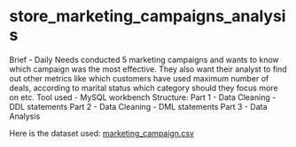 # store_marketing_campaigns_analysis
Brief - Daily Needs conducted 5 marketing campaigns and wants to know which campaign was the most effective. They also want their analyst to find out other metrics like which customers have used maximum number of deals, according to marital status which category should they focus more on etc.
Tool used -  MySQL workbench
Structure:
Part 1 - Data Cleaning - DDL statements
Part 2 - Data Cleaning - DML statements
Part 3 - Data Analysis

Here is the dataset used:
[marketing_campaign.csv](https://github.com/m9319/store_marketing_campaigns_analysis/files/13881516/marketing_campaign.csv)
